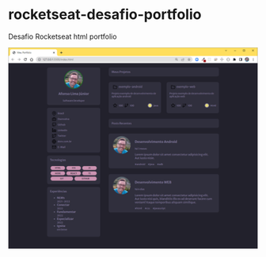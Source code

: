 # rocketseat-desafio-portfolio
Desafio Rocketseat html portfolio

![alt text](./screenshots/screenshot.png)